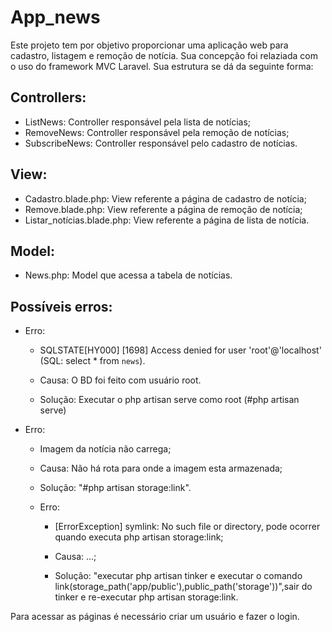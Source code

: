 # App_news


Este projeto tem por objetivo proporcionar uma aplicação web para cadastro, listagem e remoção de notícia. Sua concepção foi relaziada com o uso do framework MVC Laravel. Sua estrutura se dá da seguinte forma:

 Controllers:
 ------------------
* ListNews: Controller responsável pela lista de notícias;
* RemoveNews: Controller responsável pela remoção de notícias;
* SubscribeNews: Controller responsável pelo cadastro de notícias.

 View:
 ------------------
* Cadastro.blade.php: View referente a página de cadastro de notícia;
* Remove.blade.php: View referente a página de remoção de notícia;
* Listar_notícias.blade.php: View referente a página de lista de notícia.

Model:
------------------
* News.php: Model que acessa a tabela de notícias.

Possíveis erros:
------------------
* Erro:  
  * SQLSTATE[HY000] [1698] Access denied for user 'root'@'localhost' (SQL: select * from `news`).

  * Causa: O BD foi feito com usuário root.

  * Solução: Executar o php  artisan serve como root (#php artisan serve)

* Erro:
  * Imagem da notícia não carrega;

  * Causa: Não há rota para onde a imagem esta armazenada;

  * Solução: "#php artisan storage:link".

  * Erro:
    * [ErrorException] symlink: No such file or directory, pode ocorrer quando executa php artisan storage:link;

    * Causa: ...;

    * Solução: "executar php artisan tinker e executar o comando link(storage_path('app/public'),public_path('storage'))",sair do tinker e re-executar php artisan storage:link.





Para acessar as páginas é necessário criar um usuário e fazer o login.
